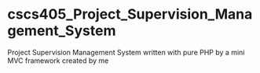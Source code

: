 # cscs405_Project_Supervision_Management_System
Project Supervision Management System written with pure PHP by a mini MVC framework created by me
